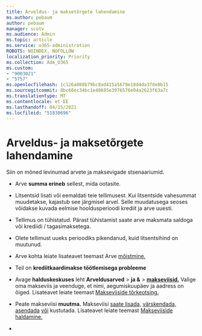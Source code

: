 ```yaml
---
title: Arveldus- ja maksetõrgete lahendamine
ms.author: pebaum
author: pebaum
manager: scotv
ms.audience: Admin
ms.topic: article
ms.service: o365-administration
ROBOTS: NOINDEX, NOFOLLOW
localization_priority: Priority
ms.collection: Adm_O365
ms.custom:
- "9003021"
- "5757"
ms.openlocfilehash: 1c126a088b79bc8ad415a5679e18d4da3fde8b15
ms.sourcegitcommit: 8bc60ec34bc1e40685e3976576e04a2623f63a7c
ms.translationtype: MT
ms.contentlocale: et-EE
ms.lasthandoff: 04/15/2021
ms.locfileid: "51830696"
---
```

# <a name="resolving-billing-and-payment-errors"></a>Arveldus- ja maksetõrgete lahendamine

Siin on mõned levinumad arvete ja maksevigade stsenaariumid.

- Arve  **summa erineb** sellest, mida ootasite.
- Litsentsid lisati või eemaldati teie tellimusest. Kui litsentside vahesummat muudetakse, kajastub see järgmisel arvel. Selle muudatusega seoses võidakse kuvada eelmise hooldusperioodi krediit ja arve uuesti.
- Tellimus on tühistatud. Pärast tühistamist saate arve maksmata saldoga või krediidi / tagasimaksetega.
- Olete tellimust uueks perioodiks pikendanud, kuid litsentsihind on muutunud.
- Arve kohta leiate lisateavet teemast Arve  [mõistmine.](https://docs.microsoft.com/microsoft-365/commerce/billing-and-payments/understand-your-invoice2)
- Teil on  **krediitkaardimakse töötlemisega probleeme**
- Avage **halduskeskuses** leht **Arveldusarved**   >   **ja &**   >   **[makseviisid.](https://go.microsoft.com/fwlink/p/?linkid=2018806)** Valige oma makseviis ja veenduge, et nimi, aegumiskuupäev ja aadress on õiged. Lisateavet leiate teemast [Makseviiside tõrkeotsing.](https://docs.microsoft.com/microsoft-365/commerce/billing-and-payments/manage-payment-methods#troubleshoot-payment-methods)

- Peate makseviisi **muutma.** Makseviisi [saate lisada,](https://docs.microsoft.com/microsoft-365/commerce/billing-and-payments/manage-payment-methods?view=o365-worldwide#add-a-payment-method)  [värskendada,](https://docs.microsoft.com/microsoft-365/commerce/billing-and-payments/manage-payment-methods?view=o365-worldwide#update-payment-method-details)  [asendada](https://docs.microsoft.com/microsoft-365/commerce/billing-and-payments/manage-payment-methods?view=o365-worldwide#replace-a-payment-method)  [või](https://docs.microsoft.com/microsoft-365/commerce/billing-and-payments/manage-payment-methods?view=o365-worldwide#delete-a-payment-method)  kustutada. Lisateavet leiate teemast [Makseviiside haldamine.](https://docs.microsoft.com/microsoft-365/commerce/billing-and-payments/manage-payment-methods?view=o365-worldwide)
- 